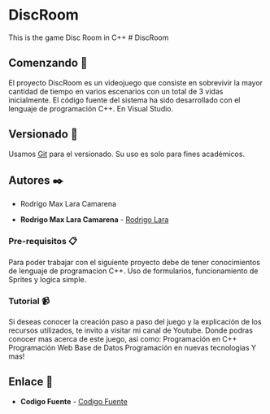 # DiscRoom
This is the game Disc Room in C++
﻿# DiscRoom

## Comenzando 🚀

El proyecto DiscRoom es un videojuego que consiste en sobrevivir la mayor cantidad de tiempo en varios escenarios con un total de 3 vidas inicialmente.
El código fuente del sistema ha sido desarrollado con el lenguaje de programación C++. En Visual Studio.

## Versionado 📌

Usamos [Git](https://git-scm.com/) para el versionado. Su uso es solo para fines académicos. 

## Autores ✒️

- Rodrigo Max Lara Camarena

* **Rodrigo Max Lara Camarena** -  [Rodrigo Lara](www.linkedin.com/in/rodrigolara05)

### Pre-requisitos 📋

Para poder trabajar con el siguiente proyecto debe de tener conocimientos de lenguaje de programacion C++.
Uso de formularios, funcionamiento de Sprites y logica simple.

### Tutorial 📹

Si deseas conocer la creación paso a paso del juego y la explicación de los recursos utilizados, te invito a visitar mi canal de Youtube. Donde podras conocer mas acerca de este juego, asi como:
  Programación en C++
  Programación Web
  Base de Datos
  Programación en nuevas tecnologias
  Y mas!
  
## Enlace 🔗

* **Codigo Fuente** -  [Codigo Fuente](www.youtube.com/codigofuente)
